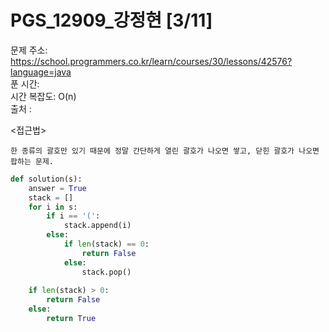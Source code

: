 # PGS_12909_강정현 [3/11] </br>
문제 주소: https://school.programmers.co.kr/learn/courses/30/lessons/42576?language=java </br>
푼 시간: </br>
시간 복잡도: O(n) </br>
출처 : 

<접근법>
```
한 종류의 괄호만 있기 때문에 정말 간단하게 열린 괄호가 나오면 쌓고, 닫힌 괄호가 나오면 팝하는 문제.
```


```python
def solution(s):
    answer = True
    stack = []
    for i in s:
        if i == '(':
            stack.append(i)
        else:
            if len(stack) == 0:
                return False
            else:
                stack.pop()
                
    if len(stack) > 0:
        return False
    else:
        return True
```

